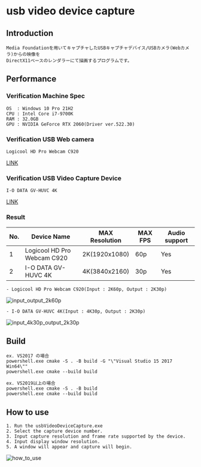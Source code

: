 
# usb video device capture

## Introduction

    Media Foundationを用いてキャプチャしたUSBキャプチャデバイス/USBカメラ(Webカメラ)からの映像を  
    DirectX11ベースのレンダラーにて描画するプログラムです。  

## Performance

### Verification Machine Spec

    OS  : Windows 10 Pro 21H2
    CPU : Intel Core i7-9700K
    RAM : 32.0GB
    GPU : NVIDIA GeForce RTX 2060(Driver ver.522.30)

### Verification USB Web camera

    Logicool HD Pro Webcam C920
[LINK](https://www.logicool.co.jp/ja-jp/products/webcams/hd-pro-webcam-c920n.960-001261.html)

### Verification USB Video Capture Device

    I-O DATA GV-HUVC 4K
[LINK](https://www.iodata.jp/product/av/capture/gv-huvc4k/index.htm)

### Result

| No. | Device Name                 | MAX Resolution | MAX FPS | Audio support |
|-----|-----------------------------|----------------|---------|---------------|
| 1   | Logicool HD Pro Webcam C920 | 2K(1920x1080)  | 60p     | Yes           |
| 2   | I-O DATA GV-HUVC 4K         | 4K(3840x2160)  | 30p     | Yes           |

    - Logicool HD Pro Webcam C920(Input : 2K60p, Output : 2K30p)
![input_output_2k60p](https://user-images.githubusercontent.com/12496951/236633859-33b9cf78-28fc-4f8f-8243-8d5a32de5773.png)

    - I-O DATA GV-HUVC 4K(Input : 4K30p, Output : 2K30p)
![input_4k30p_output_2k30p](https://user-images.githubusercontent.com/12496951/236633770-57a07dca-7093-4188-adb6-47f50edcccda.png)


## Build

    ex. VS2017 の場合  
    powershell.exe cmake -S . -B build -G "\"Visual Studio 15 2017 Win64\""  
    powershell.exe cmake --build build  

    ex. VS2019以上の場合  
    powershell.exe cmake -S . -B build  
    powershell.exe cmake --build build  

## How to use

    1. Run the usbVideoDeviceCapture.exe
    2. Select the capture device number.
    3. Input capture resolution and frame rate supported by the device.
    4. Input display window resolution.
    5. A window will appear and capture will begin.

![how_to_use](https://user-images.githubusercontent.com/12496951/236634129-e7b2736d-f33b-4d61-83e7-fa47bbb8bbb7.png)


